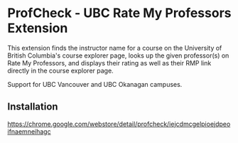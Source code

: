 # ProfCheck - UBC Rate My Professors Extension

This extension finds the instructor name for a course on the University of British Columbia's course explorer page, looks up the given professor(s) on Rate My Professors, and displays their rating as well as their RMP link directly in the course explorer page.

Support for UBC Vancouver and UBC Okanagan campuses.

## Installation

https://chrome.google.com/webstore/detail/profcheck/iejcdmcgelpioejdpeoifnaemneihagc
